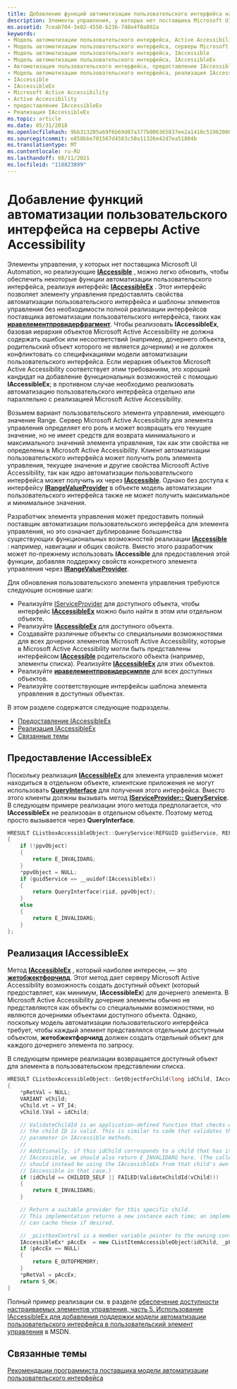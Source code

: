 ```yaml
---
title: Добавление функций автоматизации пользовательского интерфейса на серверы Active Accessibility
description: Элементы управления, у которых нет поставщика Microsoft UI Automation, но реализующие IAccessible, можно легко обновить, чтобы обеспечить некоторые функции автоматизации пользовательского интерфейса, реализуя интерфейс IAccessibleEx.
ms.assetid: 7ceab704-3e02-4550-b236-748e4f0a092a
keywords:
- Модель автоматизации пользовательского интерфейса, Active Accessibility серверы
- Модель автоматизации пользовательского интерфейса, серверы Microsoft Active Accessibility
- Модель автоматизации пользовательского интерфейса, IAccessible
- Модель автоматизации пользовательского интерфейса, IAccessibleEx
- Автоматизация пользовательского интерфейса, предоставление IAccessibleEx
- Модель автоматизации пользовательского интерфейса, реализация IAccessibleEx
- IAccessible
- IAccessibleEx
- Microsoft Active Accessibility
- Active Accessibility
- предоставление IAccessibleEx
- Реализация IAccessibleEx
ms.topic: article
ms.date: 05/31/2018
ms.openlocfilehash: 9bb313205a69f6b69d07a377b006365837ee2a1410c51962000ea4ccff8b9037
ms.sourcegitcommit: e858bbe701567d4583c50a11326e42d7ea51804b
ms.translationtype: MT
ms.contentlocale: ru-RU
ms.lasthandoff: 08/11/2021
ms.locfileid: "118823899"
---
```

# <a name="adding-ui-automation-functionality-to-active-accessibility-servers"></a>Добавление функций автоматизации пользовательского интерфейса на серверы Active Accessibility

Элементы управления, у которых нет поставщика Microsoft UI Automation, но реализующие [**IAccessible**](/windows/desktop/api/oleacc/nn-oleacc-iaccessible) , можно легко обновить, чтобы обеспечить некоторые функции автоматизации пользовательского интерфейса, реализуя интерфейс [**IAccessibleEx**](/windows/desktop/api/UIAutomationCore/nn-uiautomationcore-iaccessibleex) . Этот интерфейс позволяет элементу управления предоставлять свойства автоматизации пользовательского интерфейса и шаблоны элементов управления без необходимости полной реализации интерфейсов поставщика автоматизации пользовательского интерфейса, таких как [**иравелементпровидерфрагмент**](/windows/desktop/api/UIAutomationCore/nn-uiautomationcore-irawelementproviderfragment). Чтобы реализовать **IAccessibleEx**, базовая иерархия объектов Microsoft Active Accessibility не должна содержать ошибок или несоответствий (например, дочернего объекта, родительский объект которого не является дочерним) и не должен конфликтовать со спецификациями модели автоматизации пользовательского интерфейса. Если иерархия объектов Microsoft Active Accessibility соответствует этим требованиям, это хороший кандидат на добавление функциональных возможностей с помощью **IAccessibleEx**; в противном случае необходимо реализовать автоматизацию пользовательского интерфейса отдельно или параллельно с реализацией Microsoft Active Accessibility.

Возьмем вариант пользовательского элемента управления, имеющего значение Range. Сервер Microsoft Active Accessibility для элемента управления определяет его роль и может возвращать его текущее значение, но не имеет средств для возврата минимального и максимального значений элемента управления, так как эти свойства не определены в Microsoft Active Accessibility. Клиент автоматизации пользовательского интерфейса может получить роль элемента управления, текущее значение и другие свойства Microsoft Active Accessibility, так как ядро автоматизации пользовательского интерфейса может получить их через [**IAccessible**](/windows/desktop/api/oleacc/nn-oleacc-iaccessible). Однако без доступа к интерфейсу [**IRangeValueProvider**](/windows/desktop/api/UIAutomationCore/nn-uiautomationcore-irangevalueprovider) в объекте модель автоматизации пользовательского интерфейса также не может получить максимальное и минимальное значения.

Разработчик элемента управления может предоставить полный поставщик автоматизации пользовательского интерфейса для элемента управления, но это означает дублирование большинства существующих функциональных возможностей реализации [**IAccessible**](/windows/desktop/api/oleacc/nn-oleacc-iaccessible) : например, навигации и общих свойств. Вместо этого разработчик может по-прежнему использовать **IAccessible** для предоставления этой функции, добавляя поддержку свойств конкретного элемента управления через [**IRangeValueProvider**](/windows/desktop/api/UIAutomationCore/nn-uiautomationcore-irangevalueprovider).

Для обновления пользовательского элемента управления требуются следующие основные шаги:

-   Реализуйте [IServiceProvider](/previous-versions/windows/internet-explorer/ie-developer/platform-apis/cc678965(v=vs.85)) для доступного объекта, чтобы интерфейс [**IAccessibleEx**](/windows/desktop/api/UIAutomationCore/nn-uiautomationcore-iaccessibleex) можно было найти в этом или отдельном объекте.
-   Реализуйте [**IAccessibleEx**](/windows/desktop/api/UIAutomationCore/nn-uiautomationcore-iaccessibleex) для доступного объекта.
-   Создавайте различные объекты со специальными возможностями для всех дочерних элементов Microsoft Active Accessibility, которые в Microsoft Active Accessibility могли быть представлены интерфейсом [**IAccessible**](/windows/desktop/api/oleacc/nn-oleacc-iaccessible) родительского объекта (например, элементы списка). Реализуйте [**IAccessibleEx**](/windows/desktop/api/UIAutomationCore/nn-uiautomationcore-iaccessibleex) для этих объектов.
-   Реализуйте [**иравелементпровидерсимпле**](/windows/desktop/api/UIAutomationCore/nn-uiautomationcore-irawelementprovidersimple) для всех доступных объектов.
-   Реализуйте соответствующие интерфейсы шаблона элемента управления в доступных объектах.

В этом разделе содержатся следующие подразделы.

-   [Предоставление IAccessibleEx](#exposing-iaccessibleex)
-   [Реализация IAccessibleEx](#implementing-iaccessibleex)
-   [Связанные темы](#related-topics)

## <a name="exposing-iaccessibleex"></a>Предоставление IAccessibleEx

Поскольку реализация [**IAccessibleEx**](/windows/desktop/api/UIAutomationCore/nn-uiautomationcore-iaccessibleex) для элемента управления может находиться в отдельном объекте, клиентские приложения не могут использовать [**QueryInterface**](/windows/desktop/api/unknwn/nf-unknwn-iunknown-queryinterface(q)) для получения этого интерфейса. Вместо этого клиенты должны вызывать метод [**IServiceProvider:: QueryService**](/previous-versions/windows/internet-explorer/ie-developer/platform-apis/cc678966(v=vs.85)). В следующем примере реализации этого метода предполагается, что **IAccessibleEx** не реализован в отдельном объекте. Поэтому метод просто вызывается через **QueryInterface**.


```C++
HRESULT CListboxAccessibleObject::QueryService(REFGUID guidService, REFIID riid, LPVOID *ppvObject)
{
    if (!ppvObject)
    {
        return E_INVALIDARG;
    }
    *ppvObject = NULL;
    if (guidService == __uuidof(IAccessibleEx))
    {
        return QueryInterface(riid, ppvObject);
    }
    else 
    {
        return E_INVALIDARG;
    }
};
```



## <a name="implementing-iaccessibleex"></a>Реализация IAccessibleEx

Метод [**IAccessibleEx**](/windows/desktop/api/UIAutomationCore/nn-uiautomationcore-iaccessibleex) , который наиболее интересен, — это [**жетобжектфорчилд**](/windows/desktop/api/UIAutomationCore/nf-uiautomationcore-iaccessibleex-getobjectforchild). Этот метод дает серверу Microsoft Active Accessibility возможность создать доступный объект (который предоставляет, как минимум, **IAccessibleEx**) для дочернего элемента. В Microsoft Active Accessibility дочерние элементы обычно не представляются как объекты со специальными возможностями, но являются дочерними объектами доступного объекта. Однако, поскольку модель автоматизации пользовательского интерфейса требует, чтобы каждый элемент представлялся отдельным доступным объектом, **жетобжектфорчилд** должен создать отдельный объект для каждого дочернего элемента по запросу.

В следующем примере реализации возвращается доступный объект для элемента в пользовательском представлении списка.


```C++
HRESULT CListboxAccessibleObject::GetObjectForChild(long idChild, IAccessibleEx **pRetVal)
{ 
    *pRetVal = NULL;
    VARIANT vChild;
    vChild.vt = VT_I4;
    vChild.lVal = idChild;

    // ValidateChildId is an application-defined function that checks whether
    // the child ID is valid. This is similar to code that validates the varChild
    // parameter in IAccessible methods.
    //
    // Additionally, if this idChild corresponds to a child that has its own
    // IAccessible, we should also return E_INVALIDARG here. (The caller
    // should instead be using the IAccessibleEx from that child's own
    // IAccessible in that case.)
    if (idChild == CHILDID_SELF || FAILED(ValidateChildId(vChild)))
    {
        return E_INVALIDARG;
    }

    // Return a suitable provider for this specific child.
    // This implementation returns a new instance each time; an implementation
    // can cache these if desired.

    // _pListboxControl is a member variable pointer to the owning control.
    IAccessibleEx* pAccEx  = new CListItemAccessibleObject(idChild, _pListboxControl);
    if (pAccEx == NULL)
    {
        return E_OUTOFMEMORY;
    }
    *pRetVal = pAccEx;
    return S_OK; 
}
```



Полный пример реализации см. в разделе [обеспечение доступности настраиваемых элементов управления, часть 5. Использование IAccessibleEx для добавления поддержки модели автоматизации пользовательского интерфейса в пользовательский элемент управления](/previous-versions/msdn10/cc307850(v=msdn.10)) в MSDN.

## <a name="related-topics"></a>Связанные темы

<dl> <dt>

[Рекомендации программиста поставщика модели автоматизации пользовательского интерфейса](uiauto-providerportal.md)
</dt> </dl>

 

 